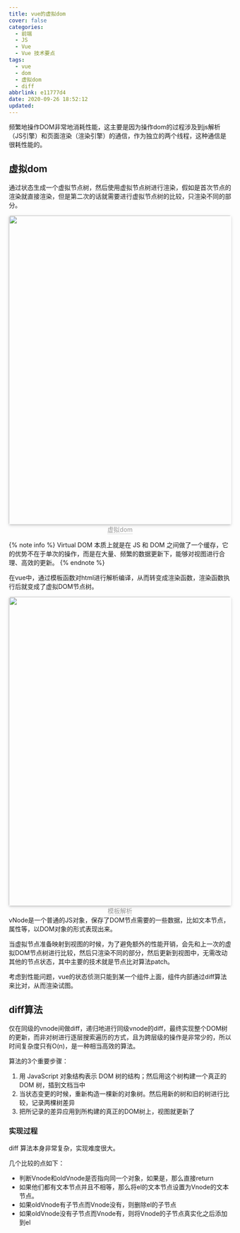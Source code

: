 ```yaml
---
title: vue的虚拟dom
cover: false
categories:
  - 前端
  - JS
  - Vue
  - Vue 技术要点
tags:
  - vue
  - dom
  - 虚拟dom
  - diff
abbrlink: e11777d4
date: 2020-09-26 18:52:12
updated:
---
```

频繁地操作DOM非常地消耗性能，这主要是因为操作dom的过程涉及到js解析（JS引擎）和页面渲染（渲染引擎）的通信，作为独立的两个线程，这种通信是很耗性能的。

## 虚拟dom

通过状态生成一个虚拟节点树，然后使用虚拟节点树进行渲染，假如是首次节点的渲染就直接渲染，但是第二次的话就需要进行虚拟节点树的比较，只渲染不同的部分。
<center>
    <img style="border-radius: 0.3125em;
    box-shadow: 0 2px 4px 0 rgba(34,36,38,.12),0 2px 10px 0 rgba(34,36,38,.08);display:inline;margin:0" 
    src="https://cdn.jsdelivr.net/gh/DSzhongweizi/Resources/article/virtual-dom.jpg" width=700 />
    <br>
    <div style="color:orange; border-bottom: 1px solid #d9d9d9;
    display: inline-block;
    color: #999;">虚拟dom</div>
</center>

{% note info %}
Virtual DOM 本质上就是在 JS 和 DOM 之间做了一个缓存，它的优势不在于单次的操作，而是在大量、频繁的数据更新下，能够对视图进行合理、高效的更新。
{% endnote %}

在vue中，通过模板函数对html进行解析编译，从而转变成渲染函数，渲染函数执行后就变成了虚拟DOM节点树。
<center>
    <img style="border-radius: 0.3125em;
    box-shadow: 0 2px 4px 0 rgba(34,36,38,.12),0 2px 10px 0 rgba(34,36,38,.08);display:inline;margin:0" 
    src="https://cdn.jsdelivr.net/gh/DSzhongweizi/Resources/article/vue%E6%A8%A1%E6%9D%BF%E8%A7%A3%E6%9E%90.png" width=700 />
    <br>
    <div style="color:orange; border-bottom: 1px solid #d9d9d9;
    display: inline-block;
    color: #999;">模板解析</div>
</center>
vNode是一个普通的JS对象，保存了DOM节点需要的一些数据，比如文本节点，属性等，以DOM对象的形式表现出来。

当虚拟节点准备映射到视图的时候，为了避免额外的性能开销，会先和上一次的虚拟DOM节点树进行比较，然后只渲染不同的部分，然后更新到视图中，无需改动其他的节点状态，其中主要的技术就是节点比对算法patch。

考虑到性能问题，vue的状态侦测只能到某一个组件上面，组件内部通过diff算法来比对，从而渲染试图。

## diff算法
仅在同级的vnode间做diff，递归地进行同级vnode的diff，最终实现整个DOM树的更新，而非对树进行逐层搜索遍历的方式，且为跨层级的操作是非常少的，所以时间复杂度只有O(n)，是一种相当高效的算法。

算法的3个重要步骤：
1. 用 JavaScript 对象结构表示 DOM 树的结构；然后用这个树构建一个真正的 DOM 树，插到文档当中
2. 当状态变更的时候，重新构造一棵新的对象树。然后用新的树和旧的树进行比较，记录两棵树差异
3. 把所记录的差异应用到所构建的真正的DOM树上，视图就更新了

### 实现过程
diff 算法本身非常复杂，实现难度很大。

几个比较的点如下：
- 判断Vnode和oldVnode是否指向同一个对象，如果是，那么直接return
- 如果他们都有文本节点并且不相等，那么将el的文本节点设置为Vnode的文本节点。
- 如果oldVnode有子节点而Vnode没有，则删除el的子节点
- 如果oldVnode没有子节点而Vnode有，则将Vnode的子节点真实化之后添加到el

